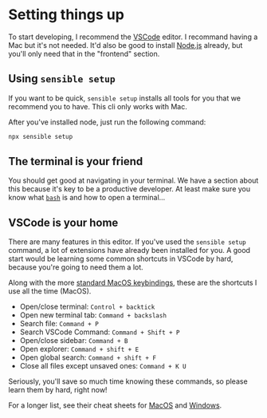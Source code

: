 # Setting things up

To start developing, I recommend the [VSCode](https://code.visualstudio.com/download) editor. I recommand having a Mac but it's not needed. It'd also be good to install [Node.js](https://nodejs.org/en/download/) already, but you'll only need that in the "frontend" section.

## Using `sensible setup`

If you want to be quick, `sensible setup` installs all tools for you that we recommend you to have. This cli only works with Mac.

After you've installed node, just run the following command:

```bash
npx sensible setup
```

## The terminal is your friend

You should get good at navigating in your terminal. We have a section about this because it's key to be a productive developer. At least make sure you know what [`bash`](https://www.gnu.org/software/bash/) is and how to open a terminal...

## VSCode is your home

There are many features in this editor. If you've used the `sensible setup` command, a lot of extensions have already been installed for you. A good start would be learning some common shortcuts in VSCode by hard, because you're going to need them a lot.

Along with the more [standard MacOS keybindings](https://support.apple.com/en-us/HT201236), these are the shortcuts I use all the time (MacOS).

- Open/close terminal: `Control + backtick`
- Open new terminal tab: `Command + backslash`
- Search file: `Command + P`
- Search VSCode Command: `Command + Shift + P`
- Open/close sidebar: `Command + B`
- Open explorer: `Command + shift + E`
- Open global search: `Command + shift + F`
- Close all files except unsaved ones: `Command + K U`

Seriously, you'll save so much time knowing these commands, so please learn them by hard, right now!

For a longer list, see their cheat sheets for [MacOS](https://code.visualstudio.com/shortcuts/keyboard-shortcuts-macos.pdf) and [Windows](https://code.visualstudio.com/shortcuts/keyboard-shortcuts-windows.pdf).
